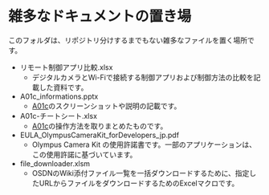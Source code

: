 # 雑多なドキュメントの置き場

このフォルダは、リポジトリ分けするまでもない雑多なファイルを置く場所です。

- リモート制御アプリ比較.xlsx
  - デジタルカメラとWi-Fiで接続する制御アプリおよび制御方法の比較を記載した資料です。
- A01c_informations.pptx
  - [A01c](https://github.com/MRSa/A01c)のスクリーンショットや説明の記載です。
- A01c-チートシート.xlsx
  - [A01c](https://github.com/MRSa/A01c)の操作方法を取りまとめたものです。
- EULA_OlympusCameraKit_forDevelopers_jp.pdf
  - Olympus Camera Kit の使用許諾書です。一部のアプリケーションは、この使用許諾に基づいています。
- file_downloader.xlsm
  - OSDNのWiki添付ファイル一覧を一括ダウンロードするために、指定したURLからファイルをダウンロードするためのExcelマクロです。
